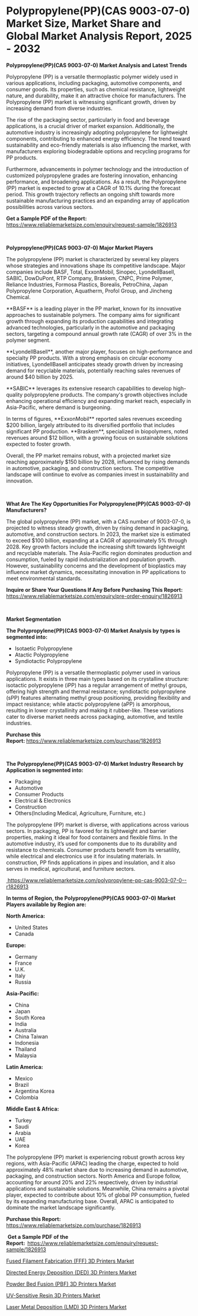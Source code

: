 <p><h1>Polypropylene(PP)(CAS 9003-07-0) Market Size, Market Share and Global Market Analysis Report, 2025 - 2032</h1></p><p><strong>Polypropylene(PP)(CAS 9003-07-0) Market Analysis and Latest Trends</strong></p>
<p><p>Polypropylene (PP) is a versatile thermoplastic polymer widely used in various applications, including packaging, automotive components, and consumer goods. Its properties, such as chemical resistance, lightweight nature, and durability, make it an attractive choice for manufacturers. The Polypropylene (PP) market is witnessing significant growth, driven by increasing demand from diverse industries.</p><p>The rise of the packaging sector, particularly in food and beverage applications, is a crucial driver of market expansion. Additionally, the automotive industry is increasingly adopting polypropylene for lightweight components, contributing to enhanced energy efficiency. The trend toward sustainability and eco-friendly materials is also influencing the market, with manufacturers exploring biodegradable options and recycling programs for PP products.</p><p>Furthermore, advancements in polymer technology and the introduction of customized polypropylene grades are fostering innovation, enhancing performance, and broadening applications. As a result, the Polypropylene (PP) market is expected to grow at a CAGR of 10.1% during the forecast period. This growth trajectory reflects an ongoing shift towards more sustainable manufacturing practices and an expanding array of application possibilities across various sectors.</p></p>
<p><strong>Get a Sample PDF of the Report:&nbsp;</strong> <a href="https://www.reliablemarketsize.com/enquiry/request-sample/1826913?utm_campaign=1991&utm_medium=2&utm_source=Github&utm_content=ia&utm_term=28022025&utm_id=polypropyleneppcas-9003-07-0">https://www.reliablemarketsize.com/enquiry/request-sample/1826913</a></p>
<p>&nbsp;</p>
<p><strong>Polypropylene(PP)(CAS 9003-07-0) Major Market Players</strong></p>
<p><p>The polypropylene (PP) market is characterized by several key players whose strategies and innovations shape its competitive landscape. Major companies include BASF, Total, ExxonMobil, Sinopec, LyondellBasell, SABIC, DowDuPont, RTP Company, Braskem, CNPC, Prime Polymer, Reliance Industries, Formosa Plastics, Borealis, PetroChina, Japan Polypropylene Corporation, Aquatherm, Profol Group, and Jincheng Chemical.</p><p>**BASF** is a leading player in the PP market, known for its innovative approaches to sustainable polymers. The company aims for significant growth through expanding its production capabilities and integrating advanced technologies, particularly in the automotive and packaging sectors, targeting a compound annual growth rate (CAGR) of over 3% in the polymer segment.</p><p>**LyondellBasell**, another major player, focuses on high-performance and specialty PP products. With a strong emphasis on circular economy initiatives, LyondellBasell anticipates steady growth driven by increasing demand for recyclable materials, potentially reaching sales revenues of around $40 billion by 2025.</p><p>**SABIC** leverages its extensive research capabilities to develop high-quality polypropylene products. The company's growth objectives include enhancing operational efficiency and expanding market reach, especially in Asia-Pacific, where demand is burgeoning.</p><p>In terms of figures, **ExxonMobil** reported sales revenues exceeding $200 billion, largely attributed to its diversified portfolio that includes significant PP production. **Braskem**, specialized in biopolymers, noted revenues around $12 billion, with a growing focus on sustainable solutions expected to foster growth.</p><p>Overall, the PP market remains robust, with a projected market size reaching approximately $150 billion by 2028, influenced by rising demands in automotive, packaging, and construction sectors. The competitive landscape will continue to evolve as companies invest in sustainability and innovation.</p></p>
<p>&nbsp;</p>
<p><strong>What Are The Key Opportunities For Polypropylene(PP)(CAS 9003-07-0) Manufacturers?</strong></p>
<p><p>The global polypropylene (PP) market, with a CAS number of 9003-07-0, is projected to witness steady growth, driven by rising demand in packaging, automotive, and construction sectors. In 2023, the market size is estimated to exceed $100 billion, expanding at a CAGR of approximately 5% through 2028. Key growth factors include the increasing shift towards lightweight and recyclable materials. The Asia-Pacific region dominates production and consumption, fueled by rapid industrialization and population growth. However, sustainability concerns and the development of bioplastics may influence market dynamics, necessitating innovation in PP applications to meet environmental standards.</p></p>
<p><strong>Inquire or Share Your Questions If Any Before Purchasing This Report:</strong> <a href="https://www.reliablemarketsize.com/enquiry/pre-order-enquiry/1826913?utm_campaign=1991&utm_medium=2&utm_source=Github&utm_content=ia&utm_term=28022025&utm_id=polypropyleneppcas-9003-07-0">https://www.reliablemarketsize.com/enquiry/pre-order-enquiry/1826913</a></p>
<p>&nbsp;</p>
<p><strong>Market Segmentation</strong></p>
<p><strong>The Polypropylene(PP)(CAS 9003-07-0) Market Analysis by types is segmented into:</strong></p>
<p><ul><li>Isotaetic Polypropylene</li><li>Atactic Polypropylene</li><li>Syndiotactic Polypropylene</li></ul></p>
<p><p>Polypropylene (PP) is a versatile thermoplastic polymer used in various applications. It exists in three main types based on its crystalline structure: isotactic polypropylene (iPP) has a regular arrangement of methyl groups, offering high strength and thermal resistance; syndiotactic polypropylene (sPP) features alternating methyl group positioning, providing flexibility and impact resistance; while atactic polypropylene (aPP) is amorphous, resulting in lower crystallinity and making it rubber-like. These variations cater to diverse market needs across packaging, automotive, and textile industries.</p></p>
<p><strong>Purchase this Report:&nbsp;</strong><a href="https://www.reliablemarketsize.com/purchase/1826913?utm_campaign=1991&utm_medium=2&utm_source=Github&utm_content=ia&utm_term=28022025&utm_id=polypropyleneppcas-9003-07-0">https://www.reliablemarketsize.com/purchase/1826913</a></p>
<p>&nbsp;</p>
<p><strong>The Polypropylene(PP)(CAS 9003-07-0) Market Industry Research by Application is segmented into:</strong></p>
<p><ul><li>Packaging</li><li>Automotive</li><li>Consumer Products</li><li>Electrical & Electronics</li><li>Construction</li><li>Others(Including Medical, Agriculture, Furniture, etc.)</li></ul></p>
<p><p>The polypropylene (PP) market is diverse, with applications across various sectors. In packaging, PP is favored for its lightweight and barrier properties, making it ideal for food containers and flexible films. In the automotive industry, it’s used for components due to its durability and resistance to chemicals. Consumer products benefit from its versatility, while electrical and electronics use it for insulating materials. In construction, PP finds applications in pipes and insulation, and it also serves in medical, agricultural, and furniture sectors.</p></p>
<p><a href="https://www.reliablemarketsize.com/polypropylene-pp-cas-9003-07-0--r1826913?utm_campaign=1991&utm_medium=2&utm_source=Github&utm_content=ia&utm_term=28022025&utm_id=polypropyleneppcas-9003-07-0">&nbsp;https://www.reliablemarketsize.com/polypropylene-pp-cas-9003-07-0--r1826913</a></p>
<p><strong>In terms of Region, the Polypropylene(PP)(CAS 9003-07-0) Market Players available by Region are:</strong></p>
<p>
    <p> <strong> North America: </strong>
        <ul>
            <li>United States</li>
            <li>Canada</li>
        </ul>
        </p> 
    <p> <strong> Europe: </strong>
        <ul>
            <li>Germany</li>
            <li>France</li>
            <li>U.K.</li>
            <li>Italy</li>
            <li>Russia</li>
        </ul>
        </p> 
    <p> <strong> Asia-Pacific: </strong>
        <ul>
            <li>China</li>
            <li>Japan</li>
            <li>South Korea</li>
            <li>India</li>
            <li>Australia</li>
            <li>China Taiwan</li>
            <li>Indonesia</li>
            <li>Thailand</li>
            <li>Malaysia</li>
        </ul>
        </p> 
    <p> <strong> Latin America: </strong>
        <ul>
            <li>Mexico</li>
            <li>Brazil</li>
            <li>Argentina Korea</li>
            <li>Colombia</li>
        </ul>
        </p> 
    <p> <strong> Middle East & Africa: </strong>
        <ul>
            <li>Turkey</li>
            <li>Saudi</li>
            <li>Arabia</li>
            <li>UAE</li>
            <li>Korea</li>
        </ul>
    </p>
    </p>
<p><p>The polypropylene (PP) market is experiencing robust growth across key regions, with Asia-Pacific (APAC) leading the charge, expected to hold approximately 48% market share due to increasing demand in automotive, packaging, and construction sectors. North America and Europe follow, accounting for around 20% and 22% respectively, driven by industrial applications and sustainable solutions. Meanwhile, China remains a pivotal player, expected to contribute about 10% of global PP consumption, fueled by its expanding manufacturing base. Overall, APAC is anticipated to dominate the market landscape significantly.</p></p>
<p><strong>Purchase this Report: </strong><a href="https://www.reliablemarketsize.com/purchase/1826913?utm_campaign=1991&utm_medium=2&utm_source=Github&utm_content=ia&utm_term=28022025&utm_id=polypropyleneppcas-9003-07-0">https://www.reliablemarketsize.com/purchase/1826913</a></p>
<p>&nbsp;<strong>Get a Sample PDF of the Report:&nbsp;&nbsp;</strong><a href="https://www.reliablemarketsize.com/enquiry/request-sample/1826913?utm_campaign=1991&utm_medium=2&utm_source=Github&utm_content=ia&utm_term=28022025&utm_id=polypropyleneppcas-9003-07-0">https://www.reliablemarketsize.com/enquiry/request-sample/1826913</a></p>
<p><strong></strong></p>
<p><p><a href="https://github.com/birbamanan03/Market-Research-Report-List-1/blob/main/fused-filament-fabrication-fff-3d-printers-market.md?utm_campaign=1991&utm_medium=2&utm_source=Github&utm_content=ia&utm_term=28022025&utm_id=polypropyleneppcas-9003-07-0">Fused Filament Fabrication (FFF) 3D Printers Market</a></p><p><a href="https://github.com/bholdsfofie/Market-Research-Report-List-1/blob/main/directed-energy-deposition-ded-3d-printers-market.md?utm_campaign=1991&utm_medium=2&utm_source=Github&utm_content=ia&utm_term=28022025&utm_id=polypropyleneppcas-9003-07-0">Directed Energy Deposition (DED) 3D Printers Market</a></p><p><a href="https://github.com/abedlagagica4/Market-Research-Report-List-1/blob/main/powder-bed-fusion-pbf-3d-printers-market.md?utm_campaign=1991&utm_medium=2&utm_source=Github&utm_content=ia&utm_term=28022025&utm_id=polypropyleneppcas-9003-07-0">Powder Bed Fusion (PBF) 3D Printers Market</a></p><p><a href="https://github.com/nibbsmantji/Market-Research-Report-List-1/blob/main/uv-sensitive-resin-3d-printers-market.md?utm_campaign=1991&utm_medium=2&utm_source=Github&utm_content=ia&utm_term=28022025&utm_id=polypropyleneppcas-9003-07-0">UV-Sensitive Resin 3D Printers Market</a></p><p><a href="https://github.com/djibenesha/Market-Research-Report-List-1/blob/main/laser-metal-deposition-lmd-3d-printers-market.md?utm_campaign=1991&utm_medium=2&utm_source=Github&utm_content=ia&utm_term=28022025&utm_id=polypropyleneppcas-9003-07-0">Laser Metal Deposition (LMD) 3D Printers Market</a></p></p>